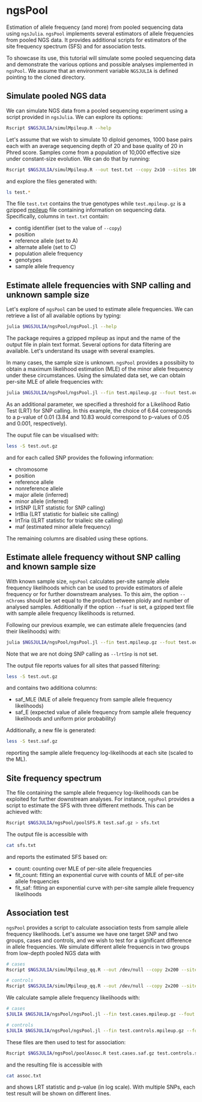 # ngsPool

Estimation of allele frequency (and more) from pooled sequencing data using `ngsJulia`.
`ngsPool` implements several estimators of allele frequencies from pooled NGS data.
It provides additional scripts for estimators of the site frequency spectrum (SFS) and for association tests.

To showcase its use, this tutorial will simulate some pooled sequencing data and demonstrate the various options and possible analyses implemented in `ngsPool`.
We assume that an environment variable `NGSJULIA` is defined pointing to the cloned directory.

## Simulate pooled NGS data 

We can simulate NGS data from a pooled sequencing experiment using a script provided in `ngsJulia`.
We can explore its options:
```bash
Rscript $NGSJULIA/simulMpileup.R --help
```

Let's assume that we wish to simulate 10 diploid genomes, 1000 base pairs each with an average sequencing depth of 20 and base quality of 20 in Phred score. Samples come from a population of 10,000 effective size under constant-size evolution.
We can do that by running:
```bash
Rscript $NGSJULIA/simulMpileup.R --out test.txt --copy 2x10 --sites 1000 --depth 20 --qual 20 --ksfs 1 --ne 10000 --pool | gzip > test.mpileup.gz
```
and explore the files generated with:
```bash
ls test.*
```
The file `test.txt` contains the true genotypes while `test.mpileup.gz` is a gzipped [mpileup](http://www.htslib.org/doc/samtools-mpileup.html) file containing information on sequencing data.
Specifically, columns in `text.txt` contain:
* contig identifier (set to the value of `--copy`)
* position
* reference allele (set to A)
* alternate allele (set to C)
* population allele frequency
* genotypes
* sample allele frequency

	
## Estimate allele frequencies with SNP calling and unknown sample size

Let's explore of `ngsPool` can be used to estimate allele frequencies.
We can retrieve a list of all available options by typing:
```bash
julia $NGSJULIA/ngsPool/ngsPool.jl --help
```
The package requires a gzipped mpileup as input and the name of the output file in plain text format.
Several options for data filtering are available.
Let's understand its usage with several examples.

In many cases, the sample size is unknown. `ngsPool` provides a possibiity to obtain a maximum likelihood estimation (MLE) of the minor allele frequency under these circumstances.
Using the simulated data set, we can obtain per-site MLE of allele frequencies with:
```bash
julia $NGSJULIA/ngsPool/ngsPool.jl --fin test.mpileup.gz --fout test.out.gz --lrtSnp 6.64
```
As an additional parameter, we specified a threshold for a Likelihood Ratio Test (LRT) for SNP calling.
In this example, the choice of 6.64 corresponds to a p-value of 0.01 (3.84 and 10.83 would correspond to p-values of 0.05 and 0.001, respectively).

The ouput file can be visualised with:
```bash
less -S test.out.gz
```
and for each called SNP provides the following information:
* chromosome
* position        
* reference allele
* nonreference allele
* major allele (inferred)
* minor allele (inferred) 
* lrtSNP (LRT statistic for SNP calling)
* lrtBia  (LRT statistic for bialleic site calling)
* lrtTria ((LRT statistic for trialleic site calling) 
* maf (estimated minor allele frequency)

The remaining columns are disabled using these options.

## Estimate allele frequency without SNP calling and known sample size

With known sample size, `ngsPool` calculates per-site sample allele frequency likelihoods which can be used to provide estimators of allele frequency or for further downstream analyses.
To this aim, the option `--nChroms` should be set equal to the product between ploidy and number of analysed samples.
Additionally if the option `--fsaf` is set, a gzipped text file with sample allele frequency likelihoods is returned.

Following our previous example, we can estimate allele frequencies (and their likelihoods) with:
```bash
julia $NGSJULIA/ngsPool/ngsPool.jl --fin test.mpileup.gz --fout test.out.gz --nChroms 20 --fsaf test.saf.gz
```
Note that we are not doing SNP calling as ``--lrtSnp`` is not set.

The output file reports values for all sites that passed filtering:
```bash
less -S test.out.gz
```
and contains two additiona columns:
* saf\_MLE (MLE of allele frequency from sample allele frequency likelihoods)
* saf\_E (expected value of allele frequency from sample allele frequency likelihoods and uniform prior probability)

Additionally, a new file is generated:
```bash
less -S test.saf.gz
```
reporting the sample allele frequency log-likelihoods at each site (scaled to the ML).

## Site frequency spectrum

The file containing the sample allele frequency log-likelihoods can be exploited for further downstream analyses.
For instance, `ngsPool` provides a script to estimate the SFS with three different methods.
This can be achieved with:
```bash
Rscript $NGSJULIA/ngsPool/poolSFS.R test.saf.gz > sfs.txt
```

The output file is accessible with
```bash
cat sfs.txt
```
and reports the estimated SFS based on:
* count: counting over MLE of per-site allele frequencies
* fit\_count: fitting an exponential curve with counts of MLE of per-site allele frequencies
* fit\_saf: fitting an exponential curve with per-site sample allele frequency likelihoods

## Association test

`ngsPool` provides a script to calculate association tests from sample allele frequency likelihoods.
Let's assume we have one target SNP and two groups, cases and controls, and we wish to test for a significant difference in allele frequencies.
We simulate different allele frequencis in two groups from low-depth pooled NGS data with
```bash
# cases
Rscript $NGSJULIA/simulMpileup_qq.R --out /dev/null --copy 2x200 --sites 1 --depth 1 --qq 0.1 --pool | gzip > test.cases.mpileup.gz

# controls
Rscript $NGSJULIA/simulMpileup_qq.R --out /dev/null --copy 2x200 --sites 1 --depth 1 --qq 0.05 --pool | gzip > test.controls.mpileup.gz
```

We calculate sample allele frequency likelihoods with:
```bash
# cases
$JULIA $NGSJULIA/ngsPool/ngsPool.jl --fin test.cases.mpileup.gz --fout /dev/null --nChroms 300 --fsaf test.cases.saf.gz 2> /dev/null

# controls
$JULIA $NGSJULIA/ngsPool/ngsPool.jl --fin test.controls.mpileup.gz --fout /dev/null --nChroms 300 --fsaf test.controls.saf.gz 2> /dev/null
```

These files are then used to test for association:
```bash
Rscript $NGSJULIA/ngsPool/poolAssoc.R test.cases.saf.gz test.controls.saf.gz > assoc.txt
```
and the resulting file is accessible with
```bash
cat assoc.txt
```
and shows LRT statistic and p-value (in log scale).
With multiple SNPs, each test result will be shown on different lines.



